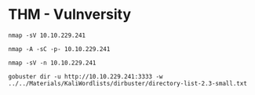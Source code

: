 # THM - Vulnversity


```shell
nmap -sV 10.10.229.241

nmap -A -sC -p- 10.10.229.241

nmap -sV -n 10.10.229.241

gobuster dir -u http://10.10.229.241:3333 -w ../../Materials/KaliWordlists/dirbuster/directory-list-2.3-small.txt
```










